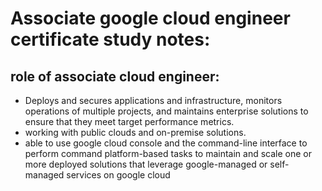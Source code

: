 
# **Associate google cloud engineer certificate study notes:**

## **role of associate cloud engineer:**

- Deploys and secures applications and infrastructure, monitors operations of multiple projects, and maintains enterprise solutions to ensure that they meet target performance metrics. 
- working with public clouds and on-premise solutions.
- able to use google cloud console and the command-line interface to perform command platform-based tasks to maintain and scale one or more deployed solutions that leverage google-managed or self-managed services on google cloud